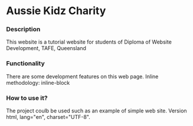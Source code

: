 # Aussie Kidz Charity

### Description
This website is a tutorial website for students of Diploma of Website Development, TAFE, Queensland

### Functionality
There are some development features on this web page. Inline methodology: inline-block

### How to use it?
The project coulb be used such as an example of simple web site. Version html, lang="en", charset="UTF-8".




